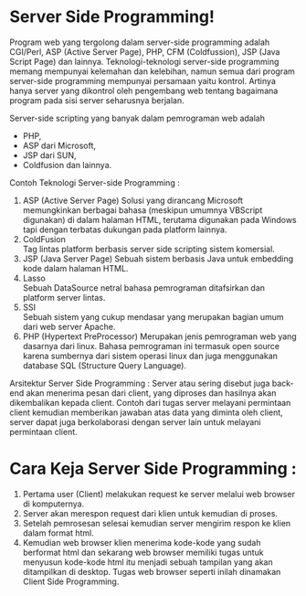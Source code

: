 #	Server Side Programming!

Program web yang tergolong dalam server-side programming adalah CGI/Perl, ASP (Active Server Page), PHP, CFM (Coldfussion), JSP (Java Script Page) dan lainnya.
Teknologi-teknologi server-side programming memang mempunyai kelemahan dan kelebihan, namun semua dari program server-side programming mempunyai persamaan yaitu kontrol. Artinya hanya server yang dikontrol oleh pengembang web tentang bagaimana program pada sisi server seharusnya berjalan.

Server-side scripting yang banyak dalam pemrograman web adalah 
* PHP, 
* ASP dari Microsoft, 
* JSP dari SUN, 
* Coldfusion dan lainnya.

Contoh Teknologi Server-side Programming :
 1.  ASP  (Active Server Page)
Solusi yang dirancang Microsoft memungkinkan berbagai bahasa (meskipun umumnya VBScript
digunakan) di dalam halaman HTML, terutama digunakan pada Windows tapi dengan terbatas
dukungan pada platform lainnya.
 2.  ColdFusion  
Tag lintas platform berbasis server side scripting sistem komersial.
 3.  JSP  (Java Server Page)
Sebuah sistem berbasis Java untuk embedding kode dalam halaman HTML.
 4. Lasso  
Sebuah DataSource netral bahasa pemrograman ditafsirkan dan platform server lintas. 
 5. SSI  
Sebuah sistem yang cukup mendasar yang merupakan bagian umum dari web server Apache.
 6. PHP  (Hypertext PreProcessor)
Merupakan jenis pemrograman web yang dasarnya dari linux. Bahasa pemrograman ini termasuk open source karena sumbernya dari sistem operasi linux dan juga menggunakan database SQL (Structure Query Language).

Arsitektur Server Side Programming :
Server atau sering disebut juga back-end akan menerima pesan dari client, yang diproses dan hasilnya akan dikembalikan kepada client. Contoh dari tugas server melayani permintaan client kemudian memberikan jawaban atas data yang diminta oleh client, server dapat juga berkolaborasi dengan server lain untuk melayani permintaan client.

# Cara Keja Server Side Programming :
1. Pertama user (Client) melakukan request ke server melalui web browser di komputernya.
2. Server akan merespon request dari klien untuk kemudian di proses.
3. Setelah pemrosesan selesai kemudian server mengirim respon ke klien dalam format html.
4. Kemudian web browser klien menerima kode-kode yang sudah berformat html dan sekarang web browser memiliki tugas untuk menyusun kode-kode html itu menjadi sebuah tampilan yang akan ditampilkan di desktop. Tugas web browser seperti inilah dinamakan Client Side Programming.
